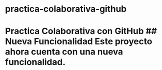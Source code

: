 # practica-colaborativa-github
# Practica Colaborativa con GitHub ## Nueva Funcionalidad Este proyecto ahora cuenta con una nueva funcionalidad.